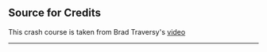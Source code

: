 ## Source for Credits

This crash course is taken from Brad Traversy's [video](https://www.youtube.com/watch?v=BCg4U1FzODs)

---